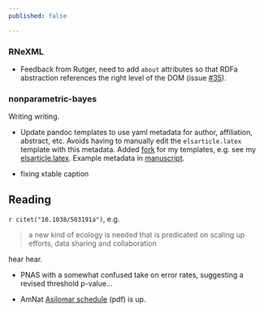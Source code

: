 ```yaml
---
published: false

---
```




### RNeXML

- Feedback from Rutger, need to add `about` attributes so that RDFa abstraction references the right level of the DOM (issue [#35](https://github.com/ropensci/RNeXML/issues/35)).  

### nonparametric-bayes

Writing writing.  

- Update pandoc templates to use yaml metadata for author, affiliation, abstract, etc.  Avoids having to manually edit the `elsarticle.latex` template with this metadata.  Added [fork](https://github.com/cboettig/pandoc-templates/) for my templates, e.g. see my  [elsarticle.latex](https://github.com/cboettig/pandoc-templates/blob/f348513558c9189ef28f0aef06fe3031d7a17d96/elsarticle.latex).  Example metadata in [manuscript](https://github.com/cboettig/nonparametric-bayes/blob/a1801c525142d4bb64555721403d869ecfbde8d4/inst/doc/nonparametric-bayes.Rmd).  

- fixing xtable caption


## Reading

`r citet("10.1038/503191a")`, e.g. 

> a new kind of ecology is needed that is predicated on scaling up efforts, data sharing and collaboration

hear hear.


- PNAS with a somewhat confused take on error rates, suggesting a revised threshold p-value...  

- AmNat [Asilomar schedule](http://w3.biosci.utexas.edu/amnatasilomar/files/AsilomarMeetingProgramNov172013.pdf) (pdf) is up.  



